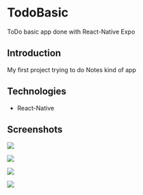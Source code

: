 # TodoBasic
ToDo basic app  done with React-Native Expo

## Introduction
My first project trying to do Notes kind of app

## Technologies
  * React-Native

## Screenshots

![](TodoBasic/screenshots/Screenshot_1.jpg)

![](TodoBasic/screenshots/Screenshot_2.jpg)

![](TodoBasic/screenshots/Screenshot_3.jpg)

![](TodoBasic/screenshots/Screenshot_4.jpg)
